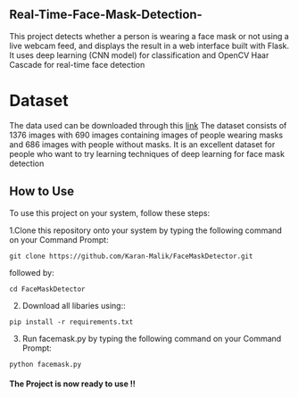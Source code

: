 ## Real-Time-Face-Mask-Detection-
This project detects whether a person is wearing a face mask or not using a live webcam feed, and displays the result in a web interface built with Flask. It uses deep learning (CNN model) for classification and OpenCV Haar Cascade for real-time face detection

# Dataset 
The data used can be downloaded through this [link](https://data-flair.training/blogs/download-face-mask-data/)
The dataset consists of 1376 images with 690 images containing images of people wearing masks and 686 images with people without masks.
It is an excellent dataset for people who want to try learning techniques of deep learning for face mask detection


## How to Use

To use this project on your system, follow these steps:

1.Clone this repository onto your system by typing the following command on your Command Prompt:

```
git clone https://github.com/Karan-Malik/FaceMaskDetector.git
```
followed by:

```
cd FaceMaskDetector
```

2. Download all libaries using::
```
pip install -r requirements.txt
```

3. Run facemask.py by typing the following command on your Command Prompt:
```
python facemask.py
```

#### The Project is now ready to use !!
